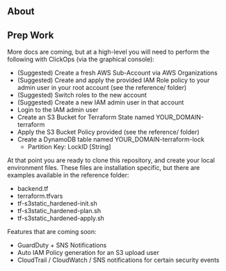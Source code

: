 About
--

Prep Work
--
More docs are coming, but at a high-level you will need to perform the following with ClickOps (via the graphical console):
* (Suggested) Create a fresh AWS Sub-Account via AWS Organizations
* (Suggested) Create and apply the provided IAM Role policy to your admin user in your root account (see the reference/ folder)
* (Suggested) Switch roles to the new account
* (Suggested) Create a new IAM admin user in that account
* Login to the IAM admin user
* Create an S3 Bucket for Terraform State named YOUR_DOMAIN-terraform
* Apply the S3 Bucket Policy provided (see the reference/ folder)
* Create a DynamoDB table named YOUR_DOMAIN-terraform-lock
    * Partition Key: LockID [String]

At that point you are ready to clone this repository, and create your local environment files. These files are installation specific, but there are examples available in the reference folder:

* backend.tf
* terraform.tfvars
* tf-s3static_hardened-init.sh
* tf-s3static_hardened-plan.sh
* tf-s3static_hardened-apply.sh


Features that are coming soon:
* GuardDuty + SNS Notifications
* Auto IAM Policy generation for an S3 upload user
* CloudTrail / CloudWatch / SNS notifications for certain security events
